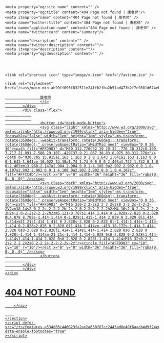 
<head>
    <meta charset="utf-8" />
    <meta name="viewport" content="width=device-width, initial-scale=1.0" />
    <meta http-equiv="X-UA-Compatible" content="IE=edge" />
    <meta name="theme-color" content="dark">
    <title>404 Page not found | 康老师</title>

    
    
    
    <meta property="og:site_name" content="" />
    <meta property="og:title" content="404 Page not found | 康老师"/>
    <meta itemprop="name" content="404 Page not found | 康老师" />
    <meta name="twitter:title" content="404 Page not found | 康老师" />
    <meta name="application-name" content="404 Page not found | 康老师" /><meta name="twitter:card" content="summary"/>

    <meta name="description" content="" />
    <meta name="twitter:description" content=""/>
    <meta itemprop="description" content=""/>
    <meta property="og:description" content="" />

    


    <link rel="shortcut icon" type="image/x-icon" href="/favicon.ico" />
    
    <link rel="stylesheet" href="/sass/main.min.ab99ff095f832511e24ffb2fba2b51ad473b2f7e9301d674eba2c6c3a6e8bd81.css">
    
</head>
<nav class="navbar">
    <div class="container">
        <div class="flex">
            <div>
                <a class="brand" href="/">
                    
                    
                    康老师
                    </a>
            </div>
            <div class="flex">
                
                
                    <button id="dark-mode-button">
                    <svg class="light" xmlns="http://www.w3.org/2000/svg" xmlns:xlink="http://www.w3.org/1999/xlink" aria-hidden="true" focusable="false" width="1em" height="1em" style="-ms-transform: rotate(360deg); -webkit-transform: rotate(360deg); transform: rotate(360deg);" preserveAspectRatio="xMidYMid meet" viewBox="0 0 36 36"><path fill="#FFD983" d="M30.312.776C32 19 20 32 .776 30.312c8.199 7.717 21.091 7.588 29.107-.429C37.9 21.867 38.03 8.975 30.312.776z"/><path d="M30.705 15.915a1.163 1.163 0 1 0 1.643 1.641a1.163 1.163 0 0 0-1.643-1.641zm-16.022 14.38a1.74 1.74 0 0 0 0 2.465a1.742 1.742 0 1 0 0-2.465zm13.968-2.147a2.904 2.904 0 0 1-4.108 0a2.902 2.902 0 0 1 0-4.107a2.902 2.902 0 0 1 4.108 0a2.902 2.902 0 0 1 0 4.107z" fill="#FFCC4D"/><rect x="0" y="0" width="36" height="36" fill="rgba(0, 0, 0, 0)" /></svg>
                    <svg class="dark" xmlns="http://www.w3.org/2000/svg" xmlns:xlink="http://www.w3.org/1999/xlink" aria-hidden="true" focusable="false" width="1em" height="1em" style="-ms-transform: rotate(360deg); -webkit-transform: rotate(360deg); transform: rotate(360deg);" preserveAspectRatio="xMidYMid meet" viewBox="0 0 36 36"><path fill="#FFD983" d="M16 2s0-2 2-2s2 2 2 2v2s0 2-2 2s-2-2-2-2V2zm18 14s2 0 2 2s-2 2-2 2h-2s-2 0-2-2s2-2 2-2h2zM4 16s2 0 2 2s-2 2-2 2H2s-2 0-2-2s2-2 2-2h2zm5.121-8.707s1.414 1.414 0 2.828s-2.828 0-2.828 0L4.878 8.708s-1.414-1.414 0-2.829c1.415-1.414 2.829 0 2.829 0l1.414 1.414zm21 21s1.414 1.414 0 2.828s-2.828 0-2.828 0l-1.414-1.414s-1.414-1.414 0-2.828s2.828 0 2.828 0l1.414 1.414zm-.413-18.172s-1.414 1.414-2.828 0s0-2.828 0-2.828l1.414-1.414s1.414-1.414 2.828 0s0 2.828 0 2.828l-1.414 1.414zm-21 21s-1.414 1.414-2.828 0s0-2.828 0-2.828l1.414-1.414s1.414-1.414 2.828 0s0 2.828 0 2.828l-1.414 1.414zM16 32s0-2 2-2s2 2 2 2v2s0 2-2 2s-2-2-2-2v-2z"/><circle fill="#FFD983" cx="18" cy="18" r="10"/><rect x="0" y="0" width="36" height="36" fill="rgba(0, 0, 0, 0)" /></svg>
                    </button>
                
            </div>
            </div>
    </div>
</nav>


<div class="container">
<main>
<h1>404 NOT FOUND</h1>
</main>
</div>

<footer class="footer flex">
    <section class="container">
        <nav class="footer-links">
            
        </nav>

        
    </section>
    <script defer src="/ts/features.a534d05c446023fa2ae2a638f87cc2443ad8e49f6aaeb4d9f24ed61d53766712.js" 
    data-enable-footnotes="true"
    ></script>
</footer>

